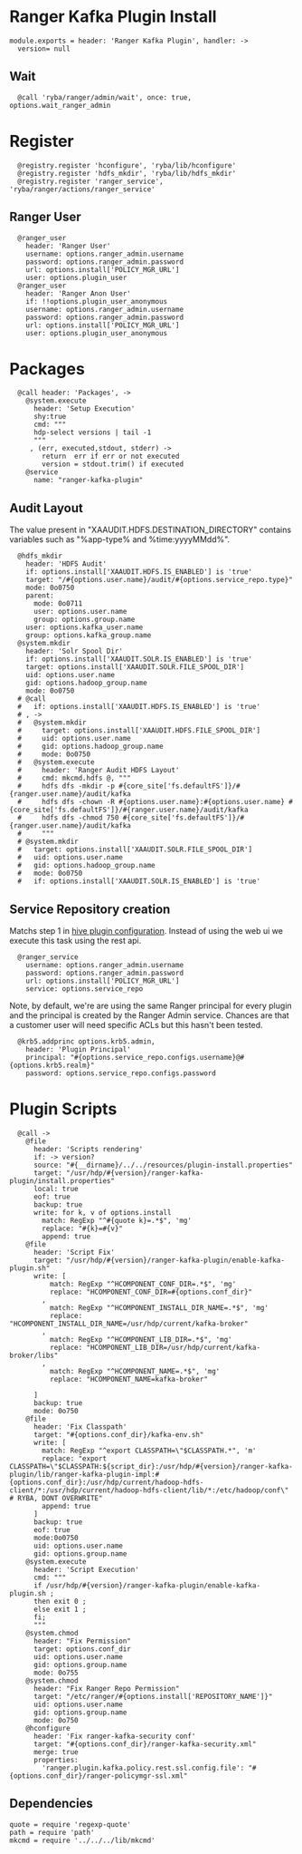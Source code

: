 
# Ranger Kafka Plugin Install

    module.exports = header: 'Ranger Kafka Plugin', handler: ->
      version= null

## Wait

      @call 'ryba/ranger/admin/wait', once: true, options.wait_ranger_admin
      
# Register

      @registry.register 'hconfigure', 'ryba/lib/hconfigure'
      @registry.register 'hdfs_mkdir', 'ryba/lib/hdfs_mkdir'
      @registry.register 'ranger_service', 'ryba/ranger/actions/ranger_service'

## Ranger User

      @ranger_user
        header: 'Ranger User'
        username: options.ranger_admin.username
        password: options.ranger_admin.password
        url: options.install['POLICY_MGR_URL']
        user: options.plugin_user
      @ranger_user
        header: 'Ranger Anon User'
        if: !!options.plugin_user_anonymous
        username: options.ranger_admin.username
        password: options.ranger_admin.password
        url: options.install['POLICY_MGR_URL']
        user: options.plugin_user_anonymous

# Packages

      @call header: 'Packages', ->
        @system.execute
          header: 'Setup Execution'
          shy:true
          cmd: """
          hdp-select versions | tail -1
          """
         , (err, executed,stdout, stderr) ->
            return  err if err or not executed
            version = stdout.trim() if executed
        @service
          name: "ranger-kafka-plugin"

## Audit Layout

The value present in "XAAUDIT.HDFS.DESTINATION_DIRECTORY" contains variables
such as "%app-type% and %time:yyyyMMdd%".

      @hdfs_mkdir
        header: 'HDFS Audit'
        if: options.install['XAAUDIT.HDFS.IS_ENABLED'] is 'true'
        target: "/#{options.user.name}/audit/#{options.service_repo.type}"
        mode: 0o0750
        parent:
          mode: 0o0711
          user: options.user.name
          group: options.group.name
        user: options.kafka_user.name
        group: options.kafka_group.name
      @system.mkdir
        header: 'Solr Spool Dir'
        if: options.install['XAAUDIT.SOLR.IS_ENABLED'] is 'true'
        target: options.install['XAAUDIT.SOLR.FILE_SPOOL_DIR']
        uid: options.user.name
        gid: options.hadoop_group.name
        mode: 0o0750
      # @call
      #   if: options.install['XAAUDIT.HDFS.IS_ENABLED'] is 'true'
      # , ->
      #   @system.mkdir
      #     target: options.install['XAAUDIT.HDFS.FILE_SPOOL_DIR']
      #     uid: options.user.name
      #     gid: options.hadoop_group.name
      #     mode: 0o0750
      #   @system.execute
      #     header: 'Ranger Audit HDFS Layout'
      #     cmd: mkcmd.hdfs @, """
      #     hdfs dfs -mkdir -p #{core_site['fs.defaultFS']}/#{ranger.user.name}/audit/kafka
      #     hdfs dfs -chown -R #{options.user.name}:#{options.user.name} #{core_site['fs.defaultFS']}/#{ranger.user.name}/audit/kafka
      #     hdfs dfs -chmod 750 #{core_site['fs.defaultFS']}/#{ranger.user.name}/audit/kafka
      #     """
      # @system.mkdir
      #   target: options.install['XAAUDIT.SOLR.FILE_SPOOL_DIR']
      #   uid: options.user.name
      #   gid: options.hadoop_group.name
      #   mode: 0o0750
      #   if: options.install['XAAUDIT.SOLR.IS_ENABLED'] is 'true'

## Service Repository creation

Matchs step 1 in [hive plugin configuration][plugin]. Instead of using the web ui
we execute this task using the rest api.

      @ranger_service
        username: options.ranger_admin.username
        password: options.ranger_admin.password
        url: options.install['POLICY_MGR_URL']
        service: options.service_repo

Note, by default, we're are using the same Ranger principal for every
plugin and the principal is created by the Ranger Admin service. Chances
are that a customer user will need specific ACLs but this hasn't been
tested.

      @krb5.addprinc options.krb5.admin,
        header: 'Plugin Principal'
        principal: "#{options.service_repo.configs.username}@#{options.krb5.realm}"
        password: options.service_repo.configs.password

# Plugin Scripts 

      @call ->
        @file
          header: 'Scripts rendering'
          if: -> version?
          source: "#{__dirname}/../../resources/plugin-install.properties"
          target: "/usr/hdp/#{version}/ranger-kafka-plugin/install.properties"
          local: true
          eof: true
          backup: true
          write: for k, v of options.install
            match: RegExp "^#{quote k}=.*$", 'mg'
            replace: "#{k}=#{v}"
            append: true
        @file
          header: 'Script Fix'
          target: "/usr/hdp/#{version}/ranger-kafka-plugin/enable-kafka-plugin.sh"
          write: [
              match: RegExp "^HCOMPONENT_CONF_DIR=.*$", 'mg'
              replace: "HCOMPONENT_CONF_DIR=#{options.conf_dir}"
            ,
              match: RegExp "^HCOMPONENT_INSTALL_DIR_NAME=.*$", 'mg'
              replace: "HCOMPONENT_INSTALL_DIR_NAME=/usr/hdp/current/kafka-broker"
            ,
              match: RegExp "^HCOMPONENT_LIB_DIR=.*$", 'mg'
              replace: "HCOMPONENT_LIB_DIR=/usr/hdp/current/kafka-broker/libs"
            ,
              match: RegExp "^HCOMPONENT_NAME=.*$", 'mg'
              replace: "HCOMPONENT_NAME=kafka-broker"

          ]
          backup: true
          mode: 0o750
        @file
          header: 'Fix Classpath'
          target: "#{options.conf_dir}/kafka-env.sh"
          write: [
            match: RegExp "^export CLASSPATH=\"$CLASSPATH.*", 'm'
            replace: "export CLASSPATH=\"$CLASSPATH:${script_dir}:/usr/hdp/#{version}/ranger-kafka-plugin/lib/ranger-kafka-plugin-impl:#{options.conf_dir}:/usr/hdp/current/hadoop-hdfs-client/*:/usr/hdp/current/hadoop-hdfs-client/lib/*:/etc/hadoop/conf\" # RYBA, DONT OVERWRITE"
            append: true
          ]
          backup: true
          eof: true
          mode:0o0750
          uid: options.user.name
          gid: options.group.name
        @system.execute
          header: 'Script Execution'
          cmd: """
          if /usr/hdp/#{version}/ranger-kafka-plugin/enable-kafka-plugin.sh ;
          then exit 0 ;
          else exit 1 ;
          fi;
          """
        @system.chmod
          header: "Fix Permission"
          target: options.conf_dir
          uid: options.user.name
          gid: options.group.name
          mode: 0o755
        @system.chmod
          header: "Fix Ranger Repo Permission"
          target: "/etc/ranger/#{options.install['REPOSITORY_NAME']}"
          uid: options.user.name
          gid: options.group.name
          mode: 0o750
        @hconfigure
          header: 'Fix ranger-kafka-security conf'
          target: "#{options.conf_dir}/ranger-kafka-security.xml"
          merge: true
          properties:
            'ranger.plugin.kafka.policy.rest.ssl.config.file': "#{options.conf_dir}/ranger-policymgr-ssl.xml"

## Dependencies

    quote = require 'regexp-quote'
    path = require 'path'
    mkcmd = require '../../../lib/mkcmd'

[plugin]: https://docs.hortonworks.com/HDPDocuments/HDP2/HDP-2.4.0/bk_installing_manually_book/content/installing_ranger_plugins.html#installing_ranger_kafka_plugin
